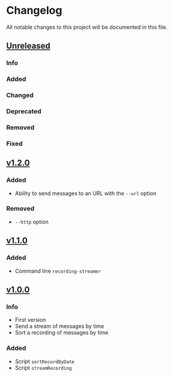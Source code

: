 # Changelog

All notable changes to this project will be documented in this file.


## [Unreleased](https://github.com/DApIA-Project/Recording-Streamer/compare/v1.1.0...main)

### Info

### Added

### Changed

### Deprecated

### Removed

### Fixed

## [v1.2.0](https://github.com/DApIA-Project/Recording-Streamer/compare/v1.1.0...v1.2.0)

### Added

- Ability to send messages to an URL with the `--url` option

### Removed

- `--http` option

## [v1.1.0](https://github.com/DApIA-Project/Recording-Streamer/compare/v1.0.0...v1.1.0)

### Added

- Command line `recording-streamer`


## [v1.0.0](https://github.com/DApIA-Project/Recording-Streamer/compare/old...new)

### Info

- First version
- Send a stream of messages by time
- Sort a recording of messages by time

### Added

- Script `sortRecordByDate`
- Script `streamRecording`